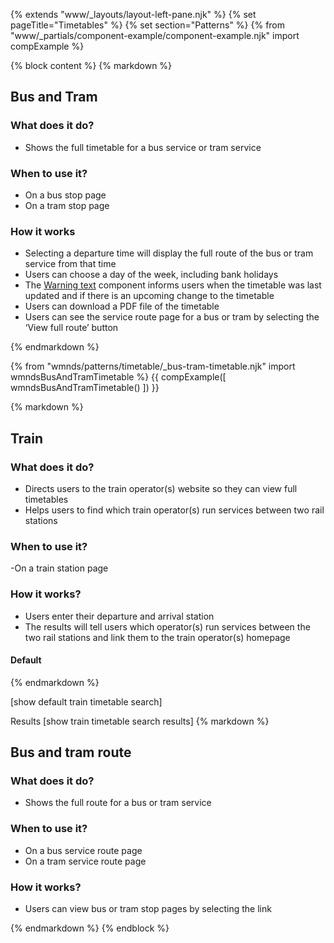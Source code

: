 {% extends "www/_layouts/layout-left-pane.njk" %}
{% set pageTitle="Timetables" %}
{% set section="Patterns" %}
{% from "www/_partials/component-example/component-example.njk" import compExample %}

{% block content %}
{% markdown %}

## Bus and Tram

### What does it do?

- Shows the full timetable for a bus service or tram service

### When to use it?

- On a bus stop page
- On a tram stop page

### How it works

- Selecting a departure time will display the full route of the bus or tram service from that time
- Users can choose a day of the week, including bank holidays
- The <a href="https://designsystem.tfwm.org.uk/components/warning-text/">Warning text</a> component informs users when the timetable was last updated and if there is an upcoming change to the timetable
- Users can download a PDF file of the timetable
- Users can see the service route page for a bus or tram by selecting the ‘View full route’ button

{% endmarkdown %}

{% from "wmnds/patterns/timetable/_bus-tram-timetable.njk" import wmndsBusAndTramTimetable %}
{{
    compExample([
        wmndsBusAndTramTimetable()
    ])
}}

{% markdown %}

## Train

<h3>What does it do?</h3>

- Directs users to the train operator(s) website so they can view full timetables
- Helps users to find which train operator(s) run services between two rail stations

<h3>When to use it?</h3>

-On a train station page

<h3>How it works?</h3>

- Users enter their departure and arrival station
- The results will tell users which operator(s) run services between the two rail stations and link them to the train operator(s) homepage

<h4>Default</h4>

{% endmarkdown %}

[show default train timetable search]

Results
[show train timetable search results]
{% markdown %}

## Bus and tram route

<h3>What does it do?</h3>

- Shows the full route for a bus or tram service

<h3>When to use it?</h3>

- On a bus service route page
- On a tram service route page

<h3>How it works?</h3>

- Users can view bus or tram stop pages by selecting the link

{% endmarkdown %}
{% endblock %}
